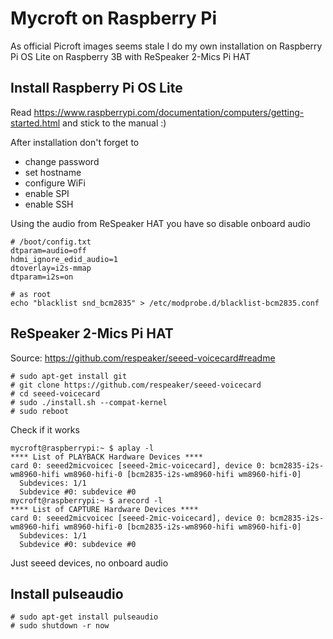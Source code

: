 # Mycroft on Raspberry Pi
As official Picroft images seems stale I do my own installation on Raspberry Pi OS Lite on Raspberry 3B with ReSpeaker 2-Mics Pi HAT

## Install Raspberry Pi OS Lite
Read https://www.raspberrypi.com/documentation/computers/getting-started.html and stick to the manual :)

After installation don't forget to
- change password
- set hostname
- configure WiFi
- enable SPI
- enable SSH

Using the audio from ReSpeaker HAT you have so disable onboard audio
```
# /boot/config.txt
dtparam=audio=off
hdmi_ignore_edid_audio=1
dtoverlay=i2s-mmap
dtparam=i2s=on

# as root
echo "blacklist snd_bcm2835" > /etc/modprobe.d/blacklist-bcm2835.conf
```

## ReSpeaker 2-Mics Pi HAT

Source: https://github.com/respeaker/seeed-voicecard#readme

```
# sudo apt-get install git
# git clone https://github.com/respeaker/seeed-voicecard
# cd seeed-voicecard
# sudo ./install.sh --compat-kernel
# sudo reboot
```

Check if it works
```
mycroft@raspberrypi:~ $ aplay -l
**** List of PLAYBACK Hardware Devices ****
card 0: seeed2micvoicec [seeed-2mic-voicecard], device 0: bcm2835-i2s-wm8960-hifi wm8960-hifi-0 [bcm2835-i2s-wm8960-hifi wm8960-hifi-0]
  Subdevices: 1/1
  Subdevice #0: subdevice #0
mycroft@raspberrypi:~ $ arecord -l
**** List of CAPTURE Hardware Devices ****
card 0: seeed2micvoicec [seeed-2mic-voicecard], device 0: bcm2835-i2s-wm8960-hifi wm8960-hifi-0 [bcm2835-i2s-wm8960-hifi wm8960-hifi-0]
  Subdevices: 1/1
  Subdevice #0: subdevice #0
```
Just seeed devices, no onboard audio

## Install pulseaudio
```
# sudo apt-get install pulseaudio
# sudo shutdown -r now

```

